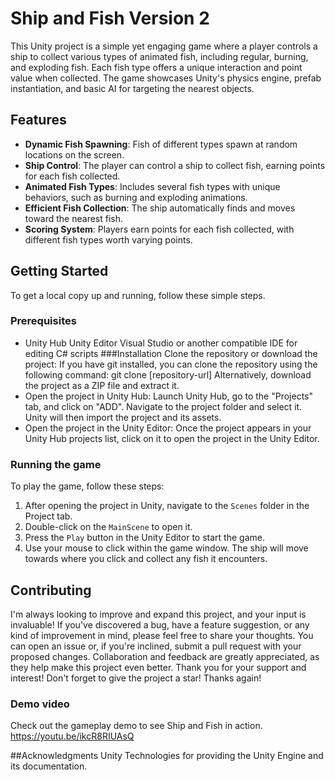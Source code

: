 # Ship and Fish Version 2

This Unity project is a simple yet engaging game where a player controls a ship to collect various types of animated fish, including regular, burning, and exploding fish. Each fish type offers a unique interaction and point value when collected. The game showcases Unity's physics engine, prefab instantiation, and basic AI for targeting the nearest objects.

## Features

- **Dynamic Fish Spawning**: Fish of different types spawn at random locations on the screen.
- **Ship Control**: The player can control a ship to collect fish, earning points for each fish collected.
- **Animated Fish Types**: Includes several fish types with unique behaviors, such as burning and exploding animations.
- **Efficient Fish Collection**: The ship automatically finds and moves toward the nearest fish.
- **Scoring System**: Players earn points for each fish collected, with different fish types worth varying points.

## Getting Started

To get a local copy up and running, follow these simple steps.

### Prerequisites

- Unity Hub Unity Editor Visual Studio or another compatible IDE for editing C# scripts ###Installation Clone the repository or download the project: If you have git installed, you can clone the repository using the following command: git clone [repository-url] Alternatively, download the project as a ZIP file and extract it.
- Open the project in Unity Hub: Launch Unity Hub, go to the "Projects" tab, and click on "ADD". Navigate to the project folder and select it. Unity will then import the project and its assets.
- Open the project in the Unity Editor: Once the project appears in your Unity Hub projects list, click on it to open the project in the Unity Editor.

### Running the game

To play the game, follow these steps:

1. After opening the project in Unity, navigate to the `Scenes` folder in the Project tab.
2. Double-click on the `MainScene` to open it.
3. Press the `Play` button in the Unity Editor to start the game.
4. Use your mouse to click within the game window. The ship will move towards where you click and collect any fish it encounters.

## Contributing

I'm always looking to improve and expand this project, and your input is invaluable! If you've discovered a bug, have a feature suggestion, or any kind of improvement in mind, please feel free to share your thoughts. You can open an issue or, if you're inclined, submit a pull request with your proposed changes. Collaboration and feedback are greatly appreciated, as they help make this project even better. Thank you for your support and interest!
Don't forget to give the project a star! Thanks again!

### Demo video 
Check out the gameplay demo to see Ship and Fish in action. https://youtu.be/ikcR8RIUAsQ

##Acknowledgments
Unity Technologies for providing the Unity Engine and its documentation.
